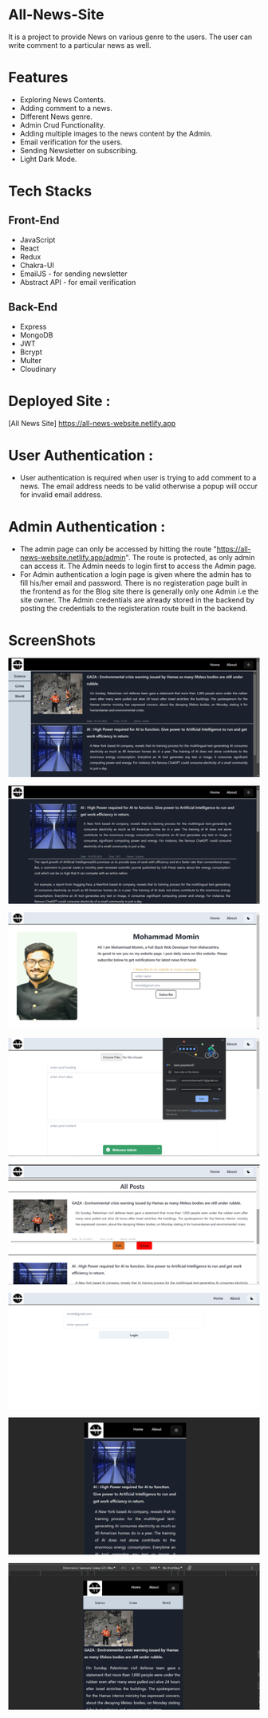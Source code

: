 
# All-News-Site
 It is a project to provide News on various genre to the users. The user can write comment to a particular news as well. 

# Features
* Exploring News Contents.
* Adding comment to a news.
* Different News genre.
* Admin Crud Functionality.
* Adding multiple images to the news content by the Admin.
* Email verification for the users.
* Sending Newsletter on subscribing.
* Light Dark Mode.

 # Tech Stacks
 ## Front-End
 * JavaScript
 * React 
 * Redux
 * Chakra-UI
 * EmailJS - for sending newsletter
 * Abstract API - for email verification
 ## Back-End
 * Express
 * MongoDB
 * JWT
 * Bcrypt
 * Multer
 * Cloudinary
 
# Deployed Site : 
[All News Site]  https://all-news-website.netlify.app

# User Authentication :
- User authentication is required when user is trying to add comment to a news. The email address needs to be valid otherwise a popup will occur for invalid email address. 

# Admin Authentication :
- The admin page can only be accessed by hitting the route "https://all-news-website.netlify.app/admin". The route is protected, as only admin can access it. The Admin needs to login first to access the Admin page.
- For Admin authentication a login page is given where the admin has to fill his/her email and password. There is no registeration page built in the frontend as for the Blog site there is generally only one Admin i.e the site owner. The Admin credentials are already stored in the backend by posting the credentials to the registeration route built in the backend.


# ScreenShots
![Home page](https://github.com/Momin-Mohammad/Blog-website/blob/main/project-images/Homepage.png)

![News page](https://github.com/Momin-Mohammad/Blog-website/blob/main/project-images/Postpage.png)

![About page](https://github.com/Momin-Mohammad/Blog-website/blob/main/project-images/Aboutpage.png)

![Admin login success](https://github.com/Momin-Mohammad/Blog-website/blob/main/project-images/Login-success-popup.png)

![Admin page](https://github.com/Momin-Mohammad/Blog-website/blob/main/project-images/Adminpage.png)

![Login page](https://github.com/Momin-Mohammad/Blog-website/blob/main/project-images/Loginpage.png)

![Page responsiveness](https://github.com/Momin-Mohammad/Blog-website/blob/main/project-images/Responsivepage.png)

![Page responsiveness](https://github.com/Momin-Mohammad/Blog-website/blob/main/project-images/Responsivepage1.png)


 


